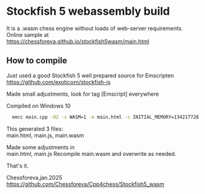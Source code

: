# Stockfish 5 webassembly build

It is a .wasm chess engine without loads of web-server requirements.
Online sample at<br />
 https://chessforeva.github.io/stockfish5wasm/main.html

## How to compile

Just used a good Stockfish 5 well prepared source for Emscripten<br />
 https://github.com/exoticorn/stockfish-js

Made small adjustments, look for tag [Emscript] everywhere

Compiled on Windows 10
```sh
  emcc main.cpp -O2 -s WASM=1 -o main.html -s INITIAL_MEMORY=134217728

  ```

This generated 3 files:<br /> main.html, main.js, main.wasm

Made some adjustments in<br />
 main.html, main.js
Recompile main.wasm and overwrite as needed.

That's it.

Chessforeva,jan.2025<br />
 https://github.com/Chessforeva/Cpp4chess/Stockfish5_wasm
